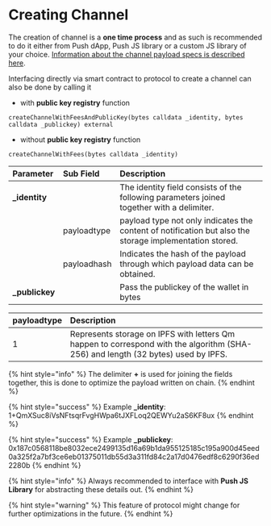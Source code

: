 # Creating Channel

The creation of channel is a **one time process** and as such is recommended to do it either from Push dApp, Push JS library or a custom JS library of your choice. [Information about the channel payload specs is described here](../../specifications/channel-payload-specs.md).

Interfacing directly via smart contract to protocol to create a channel can also be done by calling it

*  with **public key registry** function

```text
createChannelWithFeesAndPublicKey(bytes calldata _identity, bytes calldata _publickey) external
```

* without **public key registry** function

```text
createChannelWithFees(bytes calldata _identity)
```

| Parameter | Sub Field | Description |
| :--- | :--- | :--- |
| **\_identity** |  | The identity field consists of the following parameters joined together with a delimiter. |
|  | payloadtype | payload type not only indicates the content of notification but also the storage implementation stored. |
|  | payloadhash | Indicates the hash of the payload through which payload data can be obtained. |
| **\_publickey** |  | Pass the publickey of the wallet in bytes |

| payloadtype | Description |
| :--- | :--- |
| 1 | Represents storage on IPFS with letters Qm happen to correspond with the algorithm \(SHA-256\) and length \(32 bytes\) used by IPFS. |

{% hint style="info" %}
The delimiter **+** is used for joining the fields together, this is done to optimize the payload written on chain.
{% endhint %}

{% hint style="success" %}
Example **\_identity**: 1+QmXSuc8iVsNFtsqrFvgHWpa6tJXFLoq2QEWYu2aS6KF8ux
{% endhint %}

{% hint style="success" %}
Example **\_publickey**: 0x187c0568118be8032ece2499135d16a69b1da955125185c195a900d45eed0a325f2a7bf3ce6eb01375011db55d3a311fd84c2a17d0476edf8c6290f36ed2280b
{% endhint %}

{% hint style="info" %}
Always recommended to interface with **Push JS Library** for abstracting these details out.
{% endhint %}

{% hint style="warning" %}
This feature of protocol might change for further optimizations in the future.
{% endhint %}

